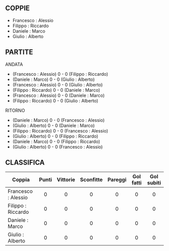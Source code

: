 
## COPPIE

 - Francesco : Alessio
 - Filippo : Riccardo
 - Daniele : Marco
 - Giulio : Alberto
 
 
## PARTITE

ANDATA

 - (Francesco : Alessio) 0 - 0 (Filippo : Riccardo)
 - (Daniele : Marco) 0 - 0 (Giulio : Alberto)
 - (Francesco : Alessio) 0 - 0 (Giulio : Alberto)
 - (Filippo : Riccardo) 0 - 0 (Daniele : Marco)
 - (Francesco : Alessio) 0 - 0 (Daniele : Marco)
  - (Filippo : Riccardo) 0 - 0 (Giulio : Alberto)


RITORNO
 - (Daniele : Marco) 0 - 0 (Francesco : Alessio)
 - (Giulio : Alberto) 0 - 0 (Daniele : Marco)
 - (Filippo : Riccardo) 0 - 0 (Francesco : Alessio)
 - (Giulio : Alberto) 0 - 0 (Filippo : Riccardo)
 - (Daniele : Marco) 0 - 0 (Filippo : Riccardo)
 - (Giulio : Alberto) 0 - 0 (Francesco : Alessio)


## CLASSIFICA

| Coppia | Punti | Vittorie | Sconfitte | Pareggi | Gol fatti | Gol subiti
|--------|:-----:|:--------:|:--------:|:--------:|:--------:|:--------:|
|Francesco : Alessio | 0 | 0 | 0 | 0 | 0 | 0 |
|Filippo : Riccardo | 0 | 0 | 0 | 0 | 0 | 0 |
|Daniele : Marco | 0 | 0 | 0 | 0 | 0 | 0 |
|Giulio : Alberto | 0 | 0 | 0 | 0 | 0 | 0 |
